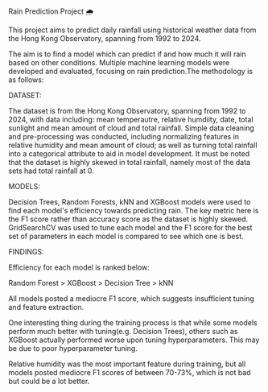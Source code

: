 Rain Prediction Project 🌧️

This project aims to predict daily rainfall using historical weather data from the Hong Kong Observatory, spanning from 1992 to 2024. 

The aim is to find a model which can predict if and how much it will rain based on other conditions. Multiple machine learning models were developed and evaluated, focusing on rain prediction.The methodology is as follows:

DATASET:

The dataset is from the Hong Kong Observatory, spanning from 1992 to 2024, with data including: mean temperautre, relative humdiity, date, total sunlight and mean amount of cloud and total rainfall. Simple data cleaning and pre-processing was conducted, including normalizing features in relative humidity and mean amount of cloud; as well as turning total rainfall into a categorical attribute to aid in model development. It must be noted that the dataset is highly skewed in total rainfall, namely most of the data sets had total rainfall at 0. 

MODELS:

Decision Trees, Random Forests, kNN and XGBoost models were used to find each model's efficiency towards predicting rain. The key metric here is the F1 score rather than accuracy score as the dataset is highly skewed. GridSearchCV was used to tune each model and the F1 score for the best set of parameters in each model is compared to see which one is best.

FINDINGS:

Efficiency for each model is ranked below:

Random Forest > XGBoost > Decision Tree > kNN

All models posted a mediocre F1 score, which suggests insufficient tuning and feature extraction.

One interesting thing during the training process is that while some models perform much better with tuning(e.g. Decision Trees), others such as XGBoost actually performed worse upon tuning hyperparameters. This may be due to poor hyperparameter tuning.

Relative humidity was the most important feature during training, but all models posted mediocre F1 scores of between 70-73%, which is not bad but could be a lot better.



